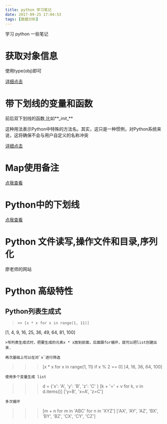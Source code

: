 ```yaml
---
title: python 学习笔记
date: 2017-09-25 17:04:53
tags: [数据分析]
---
```

学习 python 一些笔记<!--more-->


# 获取对象信息
使用type(obj)即可

[详细点击](https://www.liaoxuefeng.com/wiki/001374738125095c955c1e6d8bb493182103fac9270762a000/0013868200480395edcd8f8987a4871b01b5e340bbb8223000)


# 带下划线的变量和函数
前后双下划线的函数,比如**\__init__**


这种用法表示Python中特殊的方法名。其实，这只是一种惯例，对Python系统来说，这将确保不会与用户自定义的名称冲突

[详细点击](http://python.jobbole.com/81129/)

# Map使用备注
[点我查看](http://zjsnowman.com/local/python%E5%AD%97%E5%85%B8%E4%BD%BF%E7%94%A8%E5%A4%87%E6%B3%A8.html)

# Python中的下划线
[点我查看](http://zjsnowman.com/local/Python%E4%B8%AD%E7%9A%84%E4%B8%8B%E5%88%92%E7%BA%BF)

# Python 文件读写,操作文件和目录,序列化
廖老师的网站

# Python 高级特性
## Python列表生成式
>```
>>> [x * x for x in range(1, 11)]
[1, 4, 9, 16, 25, 36, 49, 64, 81, 100]
```
>写列表生成式时，把要生成的元素x * x放到前面，后面跟for循环，就可以把list创建出来.

再次基础上可以在对`x`进行筛选
```
>>> [x * x for x in range(1, 11) if x % 2 == 0]
[4, 16, 36, 64, 100]
```
使用多个变量生成 list
```
>>> d = {'x': 'A', 'y': 'B', 'z': 'C' }
>>> [k + '=' + v for k, v in d.items()]
['y=B', 'x=A', 'z=C']
```
多次循环
```
>>> [m + n for m in 'ABC' for n in 'XYZ']
['AX', 'AY', 'AZ', 'BX', 'BY', 'BZ', 'CX', 'CY', 'CZ']
```
